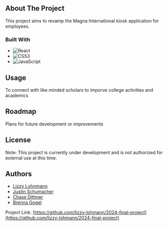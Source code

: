 <!-- ABOUT THE PROJECT -->
## About The Project

This project aims to revamp the Magna International kiosk application for employees.

### Built With

* ![React](https://camo.githubusercontent.com/6c3957842901e5baa389f3bb8758c8966683333b28493013062fcab5fab645e7/68747470733a2f2f696d672e736869656c64732e696f2f62616467652f52656163742d3230323332413f7374796c653d666f722d7468652d6261646765266c6f676f3d7265616374266c6f676f436f6c6f723d363144414642)
* ![CSS3](https://img.shields.io/badge/css3-%231572B6.svg?style=for-the-badge&logo=css3&logoColor=white)
* ![JavaScript](https://img.shields.io/badge/javascript-%23323330.svg?style=for-the-badge&logo=javascript&logoColor=%23F7DF1E)

<!-- USAGE -->
## Usage

To connect with like minded scholars to imporve college activities and academics


<!-- ROADMAP -->
## Roadmap

Plans for future development or improvements

<!-- LICENSE -->
## License

Note: This project is currently under development and is not authorized for external use at this time.

<!-- AUTHORS -->
## Authors

- [Lizzy Lohnmann](https://github.com/lizzy-lohmann)
- [Justin Schumacher]()
- [Chase Dittmer](https://github.com/ChaseDitt)
- [Brenna Gogel](https://github.com/bgogel02)


Project Link: [https://github.com/lizzy-lohmann/2024-final-project](https://github.com/lizzy-lohmann/2024-final-project)

